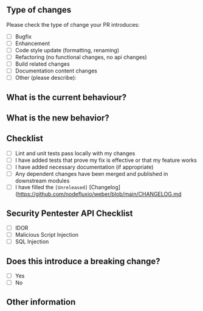 ## Type of changes

<!-- Put an `x` in the boxes that apply. Try to limit your pull request to one type, submit multiple pull requests if needed. --> 

Please check the type of change your PR introduces:
- [ ] Bugfix
- [ ] Enhancement
- [ ] Code style update (formatting, renaming)
- [ ] Refactoring (no functional changes, no api changes)
- [ ] Build related changes
- [ ] Documentation content changes
- [ ] Other (please describe): 

## What is the current behaviour?
<!-- Please describe the current behavior. -->


## What is the new behavior?
<!-- Please describe the behavior or changes that are being added by this PR. -->

## Checklist

<!-- Put an `x` in the boxes that apply. You can also fill these out after creating the PR. If you're unsure about any of them, don't hesitate to ask. We're here to help! This is simply a reminder of what we are going to look for before merging your code. -->

- [ ] Lint and unit tests pass locally with my changes
- [ ] I have added tests that prove my fix is effective or that my feature works
- [ ] I have added necessary documentation (if appropriate)
- [ ] Any dependent changes have been merged and published in downstream modules
- [ ] I have filled the `[Unreleased]` [Changelog](https://github.com/nodefluxio/weber/blob/main/CHANGELOG.md

## Security Pentester API Checklist
- [ ] IDOR
- [ ] Malicious Script Injection
- [ ] SQL Injection

## Does this introduce a breaking change?

- [ ] Yes
- [ ] No

<!-- If this introduces a breaking change, please describe the impact and migration path for existing applications below. -->

## Other information

<!-- Any other information that is important to this PR such as screenshots of how the component looks before and after the change. -->
